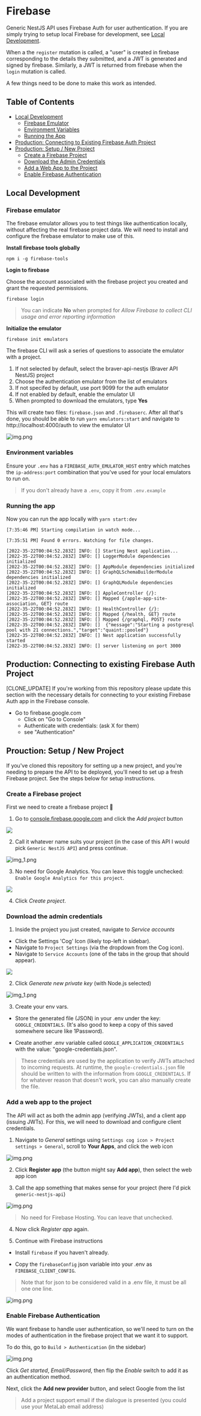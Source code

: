 # Firebase

Generic NestJS API uses Firebase Auth for user authentication.
If you are simply trying to setup local Firebase for development, see [Local Development](#local-development).

When a the `register` mutation is called, a "user" is created in firebase corresponding to the details they submitted, and a JWT is generated and signed by firebase. Similarly, a JWT is returned from firebase when the `login` mutation is called.

A few things need to be done to make this work as intended.

## Table of Contents

- [Local Development](#local-development)
  - [Firebase Emulator](#firebase-emulator)
  - [Environment Variables](#environment-variables)
  - [Running the App](#running-the-app)
- [Production: Connecting to Existing Firebase Auth Project](#production-connecting-to-existing-firebase-auth-project)
- [Production: Setup / New Project](#prouction-setup--new-project)
  - [Create a Firebase Project](#create-a-firebase-project)
  - [Download the Admin Credentials](#download-the-admin-credentials)
  - [Add a Web App to the Project](#add-a-web-app-to-the-project)
  - [Enable Firebase Authentication](#enable-firebase-authentication)

## Local Development

### Firebase emulator

The firebase emulator allows you to test things like authentication locally, without affecting the real firebase project data. We will need to install and configure the firebase emulator to make use of this.

**Install firebase tools globally**

```shell
npm i -g firebase-tools
```

**Login to firebase**

Choose the account associated with the firebase project you created and grant the requested permissions.

```shell
firebase login
```

> You can indicate **No** when prompted for _Allow Firebase to collect CLI usage and error reporting information_

**Initialize the emulator**

```shell
firebase init emulators
```

The firebase CLI will ask a series of questions to associate the emulator with a project.

1. If not selected by default, select the braver-api-nestjs (Braver API NestJS) project
1. Choose the authentication emulator from the list of emulators
1. If not specifed by default, use port 9099 for the auth emulator
1. If not enabled by default, enable the emulator UI
1. When prompted to download the emulators, type **Yes**

This will create two files: `firebase.json` and `.firebaserc`. After all that's done, you should be able to run `yarn emulators:start` and navigate to http://localhost:4000/auth to view the emulator UI

![img.png](img/emulator-auth-page.png)

### Environment variables

Ensure your `.env` has a `FIREBASE_AUTH_EMULATOR_HOST` entry which matches the `ip-address:port` combination that you've used
for your local emulators to run on.

> If you don't already have a `.env`, copy it from `.env.example`

### Running the app

Now you can run the app locally with `yarn start:dev`

```
[7:35:46 PM] Starting compilation in watch mode...

[7:35:51 PM] Found 0 errors. Watching for file changes.

[2022-35-22T00:04:52.283Z] INFO: [] Starting Nest application...
[2022-35-22T00:04:52.283Z] INFO: [] LoggerModule dependencies initialized
[2022-35-22T00:04:52.283Z] INFO: [] AppModule dependencies initialized
[2022-35-22T00:04:52.283Z] INFO: [] GraphQLSchemaBuilderModule dependencies initialized
[2022-35-22T00:04:52.283Z] INFO: [] GraphQLModule dependencies initialized
[2022-35-22T00:04:52.283Z] INFO: [] AppleController {/}:
[2022-35-22T00:04:52.283Z] INFO: [] Mapped {/apple-app-site-association, GET} route
[2022-35-22T00:04:52.283Z] INFO: [] HealthController {/}:
[2022-35-22T00:04:52.283Z] INFO: [] Mapped {/health, GET} route
[2022-35-22T00:04:52.283Z] INFO: [] Mapped {/graphql, POST} route
[2022-35-22T00:04:52.283Z] INFO: []  {"message":"Starting a postgresql pool with 21 connections.","target":"quaint::pooled"}
[2022-35-22T00:04:52.283Z] INFO: [] Nest application successfully started
[2022-35-22T00:04:52.283Z] INFO: [] server listening on port 3000
```

## Production: Connecting to existing Firebase Auth Project

[CLONE_UPDATE]
If you're working from this repository please update this section with the
necessary details for connecting to your existing Firebase Auth app in the
Firebase console.

- Go to firebase.google.com
  - Click on "Go to Console"
  - Authenticate with credentials: (ask X for them)
  - see "Authentication"

## Prouction: Setup / New Project

If you've cloned this repository for setting up a new project, and you're needing
to prepare the API to be deployed, you'll need to set up a fresh Firebase project.
See the steps below for setup instructions.

### Create a Firebase project

First we need to create a firebase project 🙂

1. Go to [console.firebase.google.com](https://console.firebase.google.com/) and click the _Add project_ button

![](img/add-project.png)

2. Call it whatever name suits your project (in the case of this API I would pick `Generic NestJS API`) and press continue.

![img_1.png](img/give-it-a-name.png)

3. No need for Google Analytics. You can leave this toggle unchecked: `Enable Google Analytics for this project`.

![](img/disable-google-analytics.png)

4. Click _Create project_.

### Download the admin credentials

1. Inside the project you just created, navigate to _Service accounts_

- Click the Settings 'Cog' Icon (likely top-left in sidebar).
- Navigate to `Project Settings` (via the dropdown from the Cog icon).
- Navigate to `Service Accounts` (one of the tabs in the group that should appear).

![](img/project-settings.png)

2. Click _Generate new private key_ (with Node.js selected)

![img_1.png](img/generate-private-key.png)

3. Create your env vars.

- Store the generated file (JSON) in your .env under the key: `GOOGLE_CREDENTIALS`.
  (It's also good to keep a copy of this saved somewhere secure like 1Password).

- Create another .env variable called `GOOGLE_APPLICATION_CREDENTIALS` with the value: "google-credentials.json".

> These credentials are used by the application to verify JWTs attached to incoming requests.
> At runtime, the `google-credentials.json` file should be written to with the information from `GOOGLE_CREDENTIALS`.
> If for whatever reason that doesn't work, you can also manually create the file.

### Add a web app to the project

The API will act as both the admin app (verifying JWTs), and a client app (issuing JWTs). For this, we will need to download and configure client credentials.

1. Navigate to _General_ settings using `Settings cog icon > Project settings > General`, scroll to **Your Apps**, and click the web icon

![img.png](img/web-app-icon.png)

2. Click **Register app** (the button might say **Add app**), then select the web app icon

3. Call the app something that makes sense for your project (here I'd pick `generic-nestjs-api`)

![img.png](img/web-app-name.png)

> No need for Firebase Hosting. You can leave that unchecked.

4. Now click _Register app_ again.

5. Continue with Firebase instructions

- Install `firebase` if you haven't already.

- Copy the `firebaseConfig` json variable into your .env as `FIREBASE_CLIENT_CONFIG`.

> Note that for json to be considered valid in a .env file, it must be all one one line.

![img.png](img/firebase-client-config.png)

### Enable Firebase Authentication

We want firebase to handle user authentication, so we'll need to turn on the modes of authentication in the firebase project that we want it to support.

To do this, go to `Build > Authentication` (in the sidebar)

![img.png](img/sidebar-authentication.png)

Click _Get started_, _Email/Password_, then flip the _Enable_ switch to add it as an authentication method.

Next, click the **Add new provider** button, and select Google from the list

> Add a project support email if the dialogue is presented (you could use your MetaLab email address)
